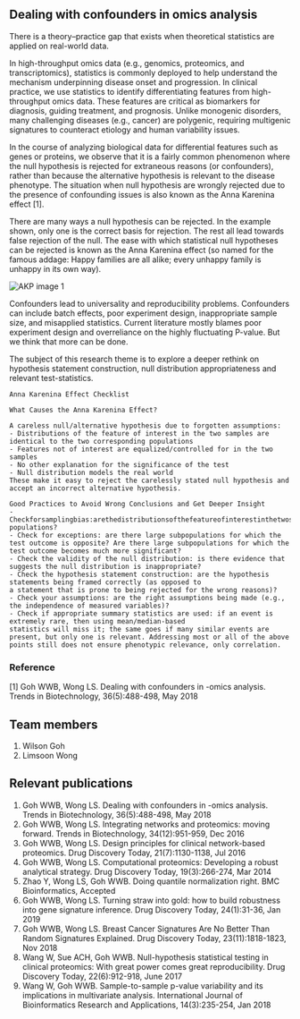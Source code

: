 ## Dealing with confounders in omics analysis
There is a theory–practice gap that exists when theoretical statistics are applied on real-world data. 

In high-throughput omics data (e.g., genomics, proteomics, and transcriptomics), statistics is commonly deployed to help understand the mechanism underpinning disease onset and progression. In clinical practice, we use statistics to identify differentiating features from high-throughput omics data. These features are critical as biomarkers for diagnosis, guiding treatment, and prognosis. Unlike monogenic disorders, many challenging diseases (e.g., cancer) are polygenic, requiring multigenic signatures to counteract etiology and human variability issues.

In the course of analyzing biological data for differential features such as genes or proteins, we observe that it is a fairly common phenomenon where the null hypothesis is rejected for extraneous reasons (or confounders), rather than because the alternative hypothesis is relevant to the disease phenotype. The situation when null hypothesis are wrongly rejected due to the presence of confounding issues is also known as the Anna Karenina effect [1].


There are many ways a null hypothesis can be rejected. In the example shown, only one is the correct basis for rejection. The rest all lead towards false rejection of the null. The ease with which statistical null hypotheses can be rejected is known as the Anna Karenina effect (so named for the famous addage: Happy families are all alike; every unhappy family is unhappy in its own way).

![AKP image 1](https://gohwils.github.io/biodatascience/images/AKP_image1.png)


Confounders lead to universality and reproducibility problems. Confounders can include batch effects, poor experiment design, inappropriate sample size, and misapplied statistics. Current literature mostly blames poor experiment design and overreliance on the highly fluctuating P-value. But we think that more can be done.

The subject of this research theme is to explore a deeper rethink on hypothesis statement construction, null distribution appropriateness and relevant test-statistics.


```
Anna Karenina Effect Checklist

What Causes the Anna Karenina Effect?

A careless null/alternative hypothesis due to forgotten assumptions:
- Distributions of the feature of interest in the two samples are identical to the two corresponding populations
- Features not of interest are equalized/controlled for in the two samples
- No other explanation for the significance of the test
- Null distribution models the real world
These make it easy to reject the carelessly stated null hypothesis and accept an incorrect alternative hypothesis.

Good Practices to Avoid Wrong Conclusions and Get Deeper Insight
- Checkforsamplingbias:arethedistributionsofthefeatureofinterestinthetwosamplesthesameasthatinthetwo populations?
- Check for exceptions: are there large subpopulations for which the test outcome is opposite? Are there large subpopulations for which the test outcome becomes much more significant?
- Check the validity of the null distribution: is there evidence that suggests the null distribution is inappropriate?
- Check the hypothesis statement construction: are the hypothesis statements being framed correctly (as opposed to
a statement that is prone to being rejected for the wrong reasons)?
- Check your assumptions: are the right assumptions being made (e.g., the independence of measured variables)?
- Check if appropriate summary statistics are used: if an event is extremely rare, then using mean/median-based
statistics will miss it; the same goes if many similar events are present, but only one is relevant. Addressing most or all of the above points still does not ensure phenotypic relevance, only correlation.
```

### Reference
[1] Goh WWB, Wong LS. Dealing with confounders in -omics analysis. Trends in Biotechnology, 36(5):488-498, May 2018

## Team members
1. Wilson Goh
2. Limsoon Wong

## Relevant publications
1. Goh WWB, Wong LS. Dealing with confounders in -omics analysis. Trends in Biotechnology, 36(5):488-498, May 2018
2. Goh WWB, Wong LS. Integrating networks and proteomics: moving forward. Trends in Biotechnology, 34(12):951-959, Dec 2016
3. Goh WWB, Wong LS. Design principles for clinical network-based proteomics. Drug Discovery Today, 21(7):1130-1138, Jul 2016 
4. Goh WWB, Wong LS. Computational proteomics: Developing a robust analytical strategy. Drug Discovery Today, 19(3):266-274, Mar 2014
5. Zhao Y, Wong LS, Goh WWB. Doing quantile normalization right. BMC Bioinformatics, Accepted
6. Goh WWB, Wong LS. Turning straw into gold: how to build robustness into gene signature inference. Drug Discovery Today, 24(1):31-36, Jan 2019
7. Goh WWB, Wong LS. Breast Cancer Signatures Are No Better Than Random Signatures Explained. Drug Discovery Today, 23(11):1818-1823, Nov 2018
8. Wang W, Sue ACH, Goh WWB. Null-hypothesis statistical testing in clinical proteomics: With great power comes great reproducibility. Drug Discovery Today, 22(6):912-918, June 2017
9. Wang W, Goh WWB. Sample-to-sample p-value variability and its implications in multivariate analysis. International Journal of Bioinformatics Research and Applications, 14(3):235-254, Jan 2018


